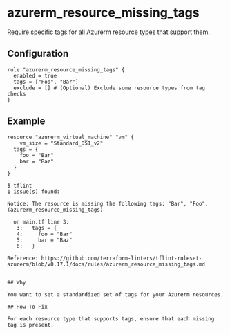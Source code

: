 # azurerm_resource_missing_tags

Require specific tags for all Azurerm resource types that support them.


## Configuration

```hcl
rule "azurerm_resource_missing_tags" {
  enabled = true
  tags = ["Foo", "Bar"]
  exclude = [] # (Optional) Exclude some resource types from tag checks
}
```

## Example

```hcl
resource "azurerm_virtual_machine" "vm" {
	vm_size = "Standard_DS1_v2"
  tags = {
    foo = "Bar"
    bar = "Baz"
  }
}
```

```
$ tflint
1 issue(s) found:

Notice: The resource is missing the following tags: "Bar", "Foo". (azurerm_resource_missing_tags)

  on main.tf line 3:
   3:   tags = {
   4:     foo = "Bar"
   5:     bar = "Baz"
   6:   }

Reference: https://github.com/terraform-linters/tflint-ruleset-azurerm/blob/v0.17.1/docs/rules/azurerm_resource_missing_tags.md
```

```

## Why

You want to set a standardized set of tags for your Azurerm resources.

## How To Fix

For each resource type that supports tags, ensure that each missing tag is present.
